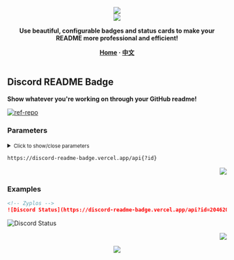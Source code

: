 <a name="readme-top"></a>

<div align="center">
  <div>
    <img src="https://capsule-render.vercel.app/api?type=waving&color=4D908E&height=160&section=header">
  </div>
  <a href="https://github.com/xiaohuohumax/readme-widget-hub">
    <img src="https://readme-typing-svg.demolab.com?font=Fira+Code&size=32&pause=1000&width=416&height=68&lines=%F0%9F%8E%96%EF%B8%8FReadme+Widget+Hub%F0%9F%8E%96%EF%B8%8F"/>
  </a>
  <p><b>Use beautiful, configurable badges and status cards to make your README more professional and efficient!</b></p>
  <div>
    <b>
       <a href="/README_en-US.md">Home</a>
      · <a href="README.md">中文</a>
    </b>
  </div>
  <br/>
</div>

## Discord README Badge

**Show whatever you're working on through your GitHub readme!**

[![ref-repo]](https://github.com/Zyplos/discord-readme-badge)

### Parameters

<details >
<summary><small>Click to show/close parameters</small></summary><p></p>

| Name | Type | Required | Default | Description | More Description |
| -------------------- | -------------------- | ------------------------ | ----------------------- | --------------------------- | ------------------------------- |
| ![ref-querys] | | | | | |
| `id` | `string` |  |  | Discord User ID |  |

</details>

```txt
https://discord-readme-badge.vercel.app/api{?id}
```

<p align="right"><a href="#readme-top"><img src="https://img.shields.io/badge/Back%20to%20top-555555?style=for-the-badge"></a></p>

### Examples

```markdown
<!-- Zyplos -->
![Discord Status](https://discord-readme-badge.vercel.app/api?id=204620732259368960)
```

<div>
  <img src="https://discord-readme-badge.vercel.app/api?id=204620732259368960" alt="Discord Status" />
</div>

<p align="right"><a href="#readme-top"><img src="https://img.shields.io/badge/Back%20to%20top-555555?style=for-the-badge"></a></p>

<div align="center">
  <img src="https://capsule-render.vercel.app/api?type=waving&color=4D908E&height=100&section=footer">
</div>

[ref-querys]: https://img.shields.io/badge/Query%20Params-526E86

[ref-action-outputs]: https://img.shields.io/badge/Action%20Outputs-526E86

[ref-repo]: https://img.shields.io/badge/Repository-555555?style=for-the-badge&logo=github
